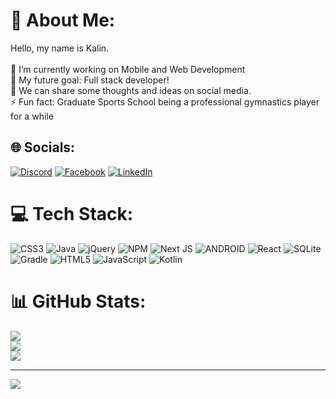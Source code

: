 # 💫 About Me:
Hello, my name is Kalin.<br><br>🔭 I’m currently working on Mobile and Web Development<br>🌱 My future goal: Full stack developer!<br>🤝 We can share some thoughts and ideas on social media.<br>⚡ Fun fact: Graduate Sports School being a professional gymnastics player for a while


## 🌐 Socials:
[![Discord](https://img.shields.io/badge/Discord-%237289DA.svg?logo=discord&logoColor=white)](https://discord.gg/linkprime#3969) [![Facebook](https://img.shields.io/badge/Facebook-%231877F2.svg?logo=Facebook&logoColor=white)](https://www.facebook.com/kalin.dinev.50) [![LinkedIn](https://img.shields.io/badge/LinkedIn-%230077B5.svg?logo=linkedin&logoColor=white)](https://www.linkedin.com/in/kalin-dinev-b3a490255/) 

# 💻 Tech Stack:
![CSS3](https://img.shields.io/badge/css3-%231572B6.svg?style=for-the-badge&logo=css3&logoColor=white) ![Java](https://img.shields.io/badge/java-%23ED8B00.svg?style=for-the-badge&logo=java&logoColor=white) ![jQuery](https://img.shields.io/badge/jquery-%230769AD.svg?style=for-the-badge&logo=jquery&logoColor=white) ![NPM](https://img.shields.io/badge/NPM-%23000000.svg?style=for-the-badge&logo=npm&logoColor=white) ![Next JS](https://img.shields.io/badge/Next-black?style=for-the-badge&logo=next.js&logoColor=white) ![ANDROID](https://img.shields.io/badge/android-%2320232a.svg?style=for-the-badge&logo=android&logoColor=%a4c639) ![React](https://img.shields.io/badge/react-%2320232a.svg?style=for-the-badge&logo=react&logoColor=%2361DAFB) ![SQLite](https://img.shields.io/badge/sqlite-%2307405e.svg?style=for-the-badge&logo=sqlite&logoColor=white) ![Gradle](https://img.shields.io/badge/Gradle-02303A.svg?style=for-the-badge&logo=Gradle&logoColor=white) ![HTML5](https://img.shields.io/badge/html5-%23E34F26.svg?style=for-the-badge&logo=html5&logoColor=white) ![JavaScript](https://img.shields.io/badge/javascript-%23323330.svg?style=for-the-badge&logo=javascript&logoColor=%23F7DF1E) ![Kotlin](https://img.shields.io/badge/kotlin-%230095D5.svg?style=for-the-badge&logo=kotlin&logoColor=white)
# 📊 GitHub Stats:
![](https://github-readme-stats.vercel.app/api?username=KalinDinev&theme=jolly&hide_border=true&include_all_commits=true&count_private=true)<br/>
![](https://github-readme-streak-stats.herokuapp.com/?user=KalinDinev&theme=jolly&hide_border=true)<br/>
![](https://github-readme-stats.vercel.app/api/top-langs/?username=KalinDinev&theme=jolly&hide_border=true&include_all_commits=true&count_private=true&layout=compact)

---
[![](https://visitcount.itsvg.in/api?id=KalinDinev&icon=7&color=11)](https://visitcount.itsvg.in)

<!-- Proudly created with GPRM ( https://gprm.itsvg.in ) -->
